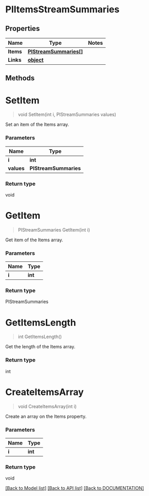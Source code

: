 # PIItemsStreamSummaries

## Properties
Name | Type | Notes
------------ | ------------- | -------------
**Items** | **[**PIStreamSummaries[]**](../Model/PIStreamSummaries.md)**
**Links** | **[**object**](../Model/Object.md)**

## Methods

# **SetItem**
> void SetItem(int i, PIStreamSummaries values)

Set an item of the Items array.

### Parameters

Name | Type
------------- | -------------
 **i** | **int**
 **values** | **PIStreamSummaries**

### Return type

void


# **GetItem**
> PIStreamSummaries GetItem(int i)

Get item of the Items array.

### Parameters

Name | Type
------------- | -------------
 **i** | **int**

### Return type

PIStreamSummaries


# **GetItemsLength**
> int GetItemsLength()

Get the length of the Items array.


### Return type

int


# **CreateItemsArray**
> void CreateItemsArray(int i)

Create an array on the Items property.

### Parameters

Name | Type
------------- | -------------
 **i** | **int**

### Return type

void

[[Back to Model list]](../../DOCUMENTATION.md#documentation-for-models) [[Back to API list]](../../DOCUMENTATION.md#documentation-for-api-endpoints) [[Back to DOCUMENTATION]](../../DOCUMENTATION.md)
